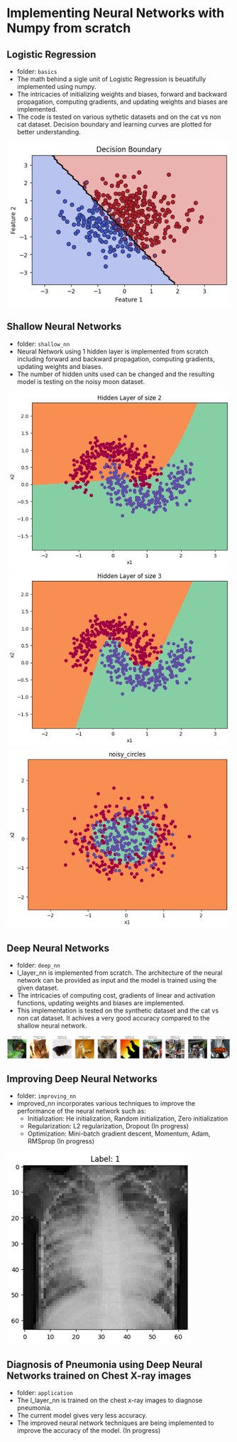 # Implementing Neural Networks with Numpy from scratch

## Logistic Regression
- folder: ```basics```
- The math behind a sigle unit of Logistic Regression is beuatifully implemented using numpy. 
- The intricacies of initializing weights and biases, forward and backward propagation, computing gradients, and updating weights and biases are implemented.
- The code is tested on various sythetic datasets and on the cat vs non cat dataset. Decision boundary and learning curves are plotted for better understanding.
<img src="sample_images/lr_output.png"/>

## Shallow Neural Networks 
- folder: ```shallow_nn```
- Neural Network using 1 hidden layer is implemented from scratch including forward and backward propagation, computing gradients, updating weights and biases.
- The number of hidden units used can be changed and the resulting model is testing on the noisy moon dataset.
<img src="sample_images/snn_output1.png"/>
<img src="sample_images/snn_output2.png"/>
<img src="sample_images/snn_output3.png"/>

## Deep Neural Networks
- folder: ```deep_nn```
- l_layer_nn is implemented from scratch. The architecture of the neural network can be provided as input and the model is trained using the given dataset.
- The intricacies of computing cost, gradients of linear and activation functions, updating weights and biases are implemented.
- This implementation is tested on the synthetic dataset and the cat vs non cat dataset. It achives a very good accuracy compared to the shallow neural network.
<img src="sample_images/lnn_output1.png"/>

## Improving Deep Neural Networks
- folder: ```improving_nn```
- improved_nn incorporates various techniques to improve the performance of the neural network such as:
    - Initialization: He initialization, Random initialization, Zero initialization
    - Regularization: L2 regularization, Dropout (In progress)
    - Optimization: Mini-batch gradient descent, Momentum, Adam, RMSprop (In progress)

<img src="sample_images/app_output.png"/>

## Diagnosis of Pneumonia using Deep Neural Networks trained on Chest X-ray images
- folder: ```application```
- The l_layer_nn is trained on the chest x-ray images to diagnose pneumonia.
- The current model gives very less accuracy.
- The improved neural network techniques are being implemented to improve the accuracy of the model. (In progress)